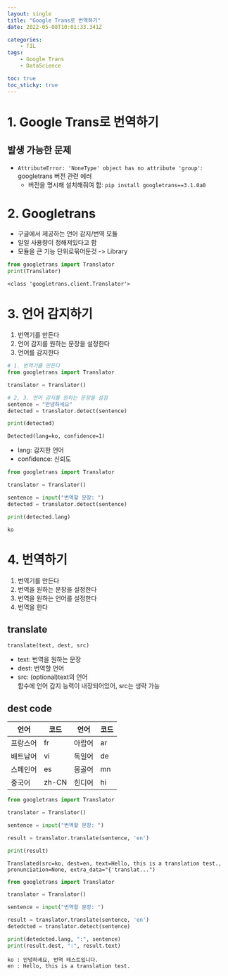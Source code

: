 ```yaml
---
layout: single
title: "Google Trans로 번역하기"
date: 2022-05-08T10:01:33.341Z

categories:
    - TIL
tags:
    - Google Trans
    - DataScience

toc: true
toc_sticky: true
---
```


# 1. Google Trans로 번역하기
## 발생 가능한 문제
- `AttributeError: 'NoneType' object has no attribute 'group'`: googletrans 버전 관련 에러
  - 버전을 명시해 설치해줘여 함: `pip install googletrans==3.1.0a0`

# 2. Googletrans
- 구글에서 제공하는 언어 감지/번역 모듈
- 일일 사용량이 정해져있다고 함
- 모듈을 큰 기능 단위로묶어둔것 -> Library
 

```python
from googletrans import Translator
print(Translator)
```

    <class 'googletrans.client.Translator'>
    

# 3. 언어 감지하기
1. 번역기를 만든다
2. 언어 감지를 원하는 문장을 설정한다
3. 언어를 감지한다


```python
# 1. 번역기를 만든다
from googletrans import Translator

translator = Translator()

# 2, 3. 언어 감지를 원하는 문장을 설정
sentence = "안녕하세요"
detected = translator.detect(sentence)

print(detected)
```

    Detected(lang=ko, confidence=1)
    

- lang: 감지한 언어
- confidence: 신뢰도


```python
from googletrans import Translator

translator = Translator()

sentence = input("번역할 문장: ")
detected = translator.detect(sentence)

print(detected.lang)
```

    ko
    

# 4. 번역하기
1. 번역기를 만든다
2. 번역을 원하는 문장을 설정한다
3. 번역을 원하는 언어를 설정한다
4. 번역을 한다

## translate
`translate(text, dest, src)`
- text: 번역을 원하는 문장
- dest: 번역할 언어
- src: (optional)text의 언어  
함수에 언어 감지 능력이 내장되어있어, src는 생략 가능

## dest code
|언어|코드|언어|코드|
|---|---|---|---|
|프랑스어|fr|아랍어|ar|
|배트남어|vi|독일어|de|
|스페인어|es|몽골어|mn|
|중국어|zh-CN|힌디어|hi|


```python
from googletrans import Translator

translator = Translator()

sentence = input("번역할 문장: ")

result = translator.translate(sentence, 'en')

print(result)
```

    Translated(src=ko, dest=en, text=Hello, this is a translation test., pronunciation=None, extra_data="{'translat...")
    


```python
from googletrans import Translator

translator = Translator()

sentence = input("번역할 문장: ")

result = translator.translate(sentence, 'en')
detedcted = translator.detect(sentence)

print(detedcted.lang, ":", sentence)
print(result.dest, ":", result.text)
```

    ko : 안녕하세요, 번역 테스트입니다.
    en : Hello, this is a translation test.
    
